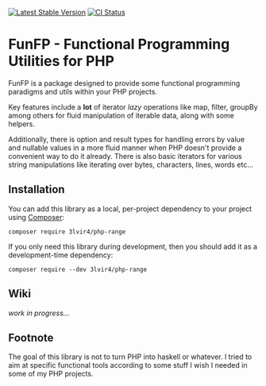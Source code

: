 [![Latest Stable Version](https://poser.pugx.org/3lvir4/funfp/v/stable.png)](https://packagist.org/packages/3lvir4/funfp)
[![CI Status](https://github.com/3lvir4/funfp/workflows/CI/badge.svg)](https://github.com/3lvir4/funfp/actions)

# FunFP - Functional Programming Utilities for PHP

FunFP is a package designed to provide some functional programming paradigms and utils within your
PHP projects.

Key features include a **lot** of iterator *lazy* operations like map, filter, groupBy among others
for fluid manipulation of iterable data, along with some helpers.

Additionally, there is option and result types for handling errors by value and nullable values in
a more fluid manner when PHP doesn't provide a convenient way to do it already.
There is also basic iterators for various string manipulations like iterating over bytes,
characters, lines, words etc...

## Installation

You can add this library as a local, per-project dependency to your project using [Composer](https://getcomposer.org/):

```
composer require 3lvir4/php-range
```

If you only need this library during development, then you should add it as a development-time dependency:

```
composer require --dev 3lvir4/php-range
```

## Wiki

*work in progress...*

## Footnote

The goal of this library is not to turn PHP into haskell or whatever. I tried to aim at specific
functional tools according to some stuff I wish I needed in some of my PHP projects.
